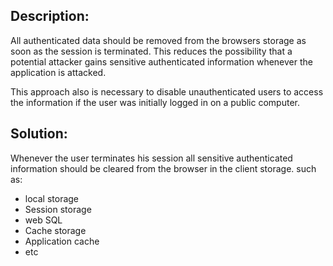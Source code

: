 ## Description:

All authenticated data should be removed from the browsers storage as soon as
the session is terminated. This reduces the possibility that a potential attacker gains
sensitive authenticated information whenever the application is attacked.

This approach also is necessary to disable unauthenticated users to access the information
if the user was initially logged in on a public computer.

## Solution:

Whenever the user terminates his session all sensitive authenticated information should be 
cleared from the browser in the client storage. such as:

* local storage
* Session storage
* web SQL
* Cache storage
* Application cache
* etc
